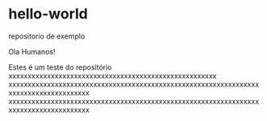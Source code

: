 # hello-world
repositorio de exemplo

Ola Humanos!

Estes é um teste do repositório xxxxxxxxxxxxxxxxxxxxxxxxxxxxxxxxxxxxxxxxxxxxxxxxxxxxxx
xxxxxxxxxxxxxxxxxxxxxxxxxxxxxxxxxxxxxxxxxxxxxxxxxxxxxxxxxxxxxxxxxxxxxxxxxxxxxxxxxxxxxx
xxxxxxxxxxxxxxxxxxxxxxxxxxxxxxxxxxxxxxxxxxxxxxxxxxxxxxxxxxxxxxxxxxxxxxxxxxxxxxxxxxxxxx
